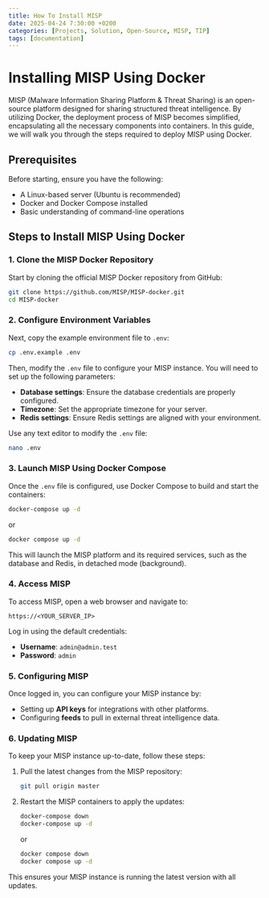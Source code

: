 ```yaml
---
title: How To Install MISP
date: 2025-04-24 7:30:00 +0200
categories: [Projects, Solution, Open-Source, MISP, TIP]
tags: [documentation]
---
```



# Installing MISP Using Docker

MISP (Malware Information Sharing Platform & Threat Sharing) is an open-source platform designed for sharing structured threat intelligence. By utilizing Docker, the deployment process of MISP becomes simplified, encapsulating all the necessary components into containers. In this guide, we will walk you through the steps required to deploy MISP using Docker.

## Prerequisites

Before starting, ensure you have the following:

- A Linux-based server (Ubuntu is recommended)
- Docker and Docker Compose installed
- Basic understanding of command-line operations

## Steps to Install MISP Using Docker

### 1. Clone the MISP Docker Repository

Start by cloning the official MISP Docker repository from GitHub:

```bash
git clone https://github.com/MISP/MISP-docker.git
cd MISP-docker
```

### 2. Configure Environment Variables

Next, copy the example environment file to `.env`:

```bash
cp .env.example .env
```

Then, modify the `.env` file to configure your MISP instance. You will need to set up the following parameters:

- **Database settings**: Ensure the database credentials are properly configured.
- **Timezone**: Set the appropriate timezone for your server.
- **Redis settings**: Ensure Redis settings are aligned with your environment.

Use any text editor to modify the `.env` file:

```bash
nano .env
```

### 3. Launch MISP Using Docker Compose

Once the `.env` file is configured, use Docker Compose to build and start the containers:

```bash
docker-compose up -d
```

or

```bash
docker compose up -d
```

This will launch the MISP platform and its required services, such as the database and Redis, in detached mode (background).

### 4. Access MISP

To access MISP, open a web browser and navigate to:

```http
https://<YOUR_SERVER_IP>
```

Log in using the default credentials:

- **Username**: `admin@admin.test`
- **Password**: `admin`

### 5. Configuring MISP

Once logged in, you can configure your MISP instance by:

- Setting up **API keys** for integrations with other platforms.
- Configuring **feeds** to pull in external threat intelligence data.

### 6. Updating MISP

To keep your MISP instance up-to-date, follow these steps:

1. Pull the latest changes from the MISP repository:

    ```bash
    git pull origin master
    ```

2. Restart the MISP containers to apply the updates:

    ```bash
    docker-compose down
    docker-compose up -d
    ```

    or

    ```bash
    docker compose down
    docker compose up -d
    ```

This ensures your MISP instance is running the latest version with all updates.
